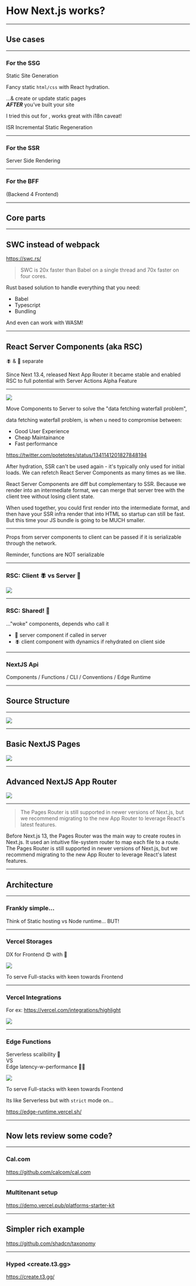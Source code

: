 # How Next.js works?

--- --- --- ---

## Use cases

--- ---

### For the SSG

Static Site Generation

Fancy static `html/css` with React hydration.
<!-- .element: class="fragment" data-fragment-index="1" -->

…& create or update static pages <br />***AFTER*** you’ve built your site
<!-- .element: class="fragment" data-fragment-index="2" -->

<aside class="notes">
I tried this out for <www.others.org.ua>, works great with i18n caveat!

ISR Incremental Static Regeneration
</aside>

--- ---

### For the SSR

Server Side Rendering

--- ---

### For the BFF

(Backend 4 Frontend)

--- --- --- ---

## Core parts

--- ---

## SWC instead of webpack

<https://swc.rs/>

> SWC is 20x faster than Babel on a single thread and 70x faster on four cores.

<aside class="notes">
Rust based solution to handle everything that you need:

* Babel
* Typescript
* Bundling

And even can work with WASM!
</aside>

--- ---

## React Server Components (aka RSC)

🪰 & 🍔 separate

<aside class="notes">
Since Next 13.4, released Next App Router it became stable and enabled RSC to full potential with Server Actions Alpha Feature
</aside>

--- ---

![](https://nextjs.org/_next/image?url=%2Fdocs%2Fdark%2Fuse-client-directive.png&w=3840&q=75)
<!-- .element: class="r-stretch" -->

<aside class="notes">

Move Components to Server to solve the "data fetching waterfall problem",

data fetching waterfall problem, is when u need to compromise between:

* Good User Experience
* Cheap Maintainance
* Fast performance

<https://twitter.com/potetotes/status/1341141201827848194>

After hydration, SSR can't be used again - it's typically only used for initial loads. We can refetch React Server Components as many times as we like.

React Server Components are diff but complementary to SSR. Because we render into an intermediate format, we can merge that server tree with the client tree without losing client state.

When used together, you could first render into the intermediate format, and then have your SSR infra render that into HTML so startup can still be fast. But this time your JS bundle is going to be MUCH smaller.

---

Props from server components to client can be passed if it is serializable through the network.

Reminder, functions are NOT serializable
</aside>

--- ---

### RSC: Client 🪰 vs Server 🍔

![](./sections/assets/rsc-server-vs-client.png)
<!-- .element: class="r-stretch" -->

--- ---

### RSC: Shared! 🚽

…"woke" components, depends who call it
<!-- .element: class="fragment" data-fragment-index="1" -->

* 🍔 server component if called in server <!-- .element: class="fragment" data-fragment-index="2" -->
* 🪰 client component with dynamics if rehydrated on client side <!-- .element: class="fragment" data-fragment-index="3" -->

--- ---

### NextJS Api

Components / Functions / CLI / Conventions / Edge Runtime

--- --- --- ---

## Source Structure

--- ---

![](./sections/assets/pages-v-app.jpg)
<!-- .element: class="r-stretch" -->

--- ---

## Basic NextJS Pages

![](./sections/assets/pages-tree.png)
<!-- .element: class="r-stretch" -->

--- ---

## Advanced NextJS App Router

![](./sections/assets/app-tree.png)
<!-- .element: class="r-stretch" -->

--- ---

> The Pages Router is still supported in newer versions of Next.js, but we recommend migrating to the new App Router to leverage React's latest features.

<aside class="notes">
Before Next.js 13, the Pages Router was the main way to create routes in Next.js. It used an intuitive file-system router to map each file to a route. The Pages Router is still supported in newer versions of Next.js, but we recommend migrating to the new App Router to leverage React's latest features.
</aside>

--- --- --- ---

## Architecture

--- ---

### Frankly simple…

Think of Static hosting vs Node runtime… BUT!

--- ---

### Vercel Storages

DX for Frontend 😍 with 🤑

![](./sections/assets/vercel-storages.png)
<!-- .element: class="r-stretch" -->

<aside class="notes">
To serve Full-stacks with keen towards Frontend
</aside>

--- ---

### Vercel Integrations

For ex: <https://vercel.com/integrations/highlight>

![](./sections/assets/vercel-integrations.png)
<!-- .element: class="r-stretch" -->

--- ---

### Edge Functions

Serverless scalibility 🚛 <br/>VS <br/>Edge latency-w-performance 🏃‍♂️

![](./sections/assets/vercel-serverless-vs-edge.png)
<!-- .element: class="r-stretch" -->

<aside class="notes">
To serve Full-stacks with keen towards Frontend

Its like Serverless but with `strict` mode on…

<https://edge-runtime.vercel.sh/>

</aside>

--- ---

## Now lets review some code?

--- --- --- ---

### Cal.com

<https://github.com/calcom/cal.com>

--- ---

### Multitenant setup

<https://demo.vercel.pub/platforms-starter-kit>

--- ---

## Simpler rich example

<https://github.com/shadcn/taxonomy>

--- ---

### Hyped <create.t3.gg>

<https://create.t3.gg/>

